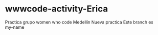 # wwwcode-activity-Erica
Practica grupo women who code Medellín
Nueva practica 
Este branch es my-name

